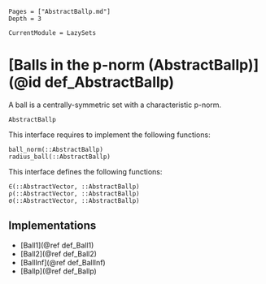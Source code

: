 ```@contents
Pages = ["AbstractBallp.md"]
Depth = 3
```

```@meta
CurrentModule = LazySets
```

# [Balls in the p-norm (AbstractBallp)](@id def_AbstractBallp)

A ball is a centrally-symmetric set with a characteristic p-norm.

```@docs
AbstractBallp
```

This interface requires to implement the following functions:

```@docs
ball_norm(::AbstractBallp)
radius_ball(::AbstractBallp)
```

This interface defines the following functions:

```@docs
∈(::AbstractVector, ::AbstractBallp)
ρ(::AbstractVector, ::AbstractBallp)
σ(::AbstractVector, ::AbstractBallp)
```

## Implementations

* [Ball1](@ref def_Ball1)
* [Ball2](@ref def_Ball2)
* [BallInf](@ref def_BallInf)
* [Ballp](@ref def_Ballp)
